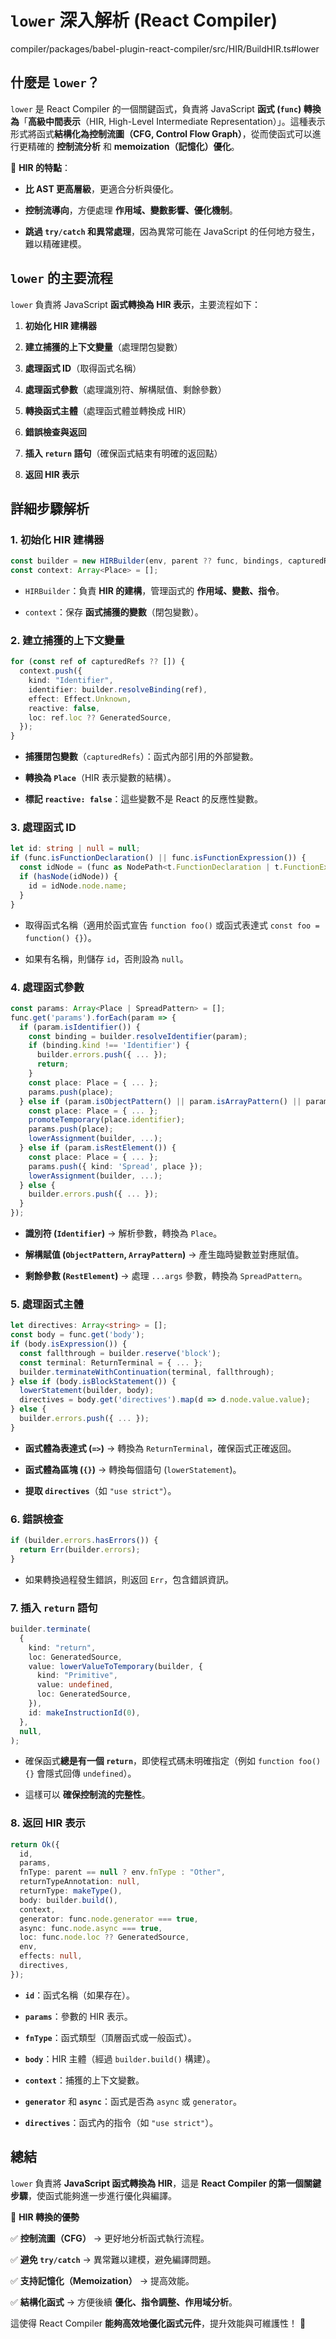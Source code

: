 # `lower` 深入解析 (React Compiler)

compiler/packages/babel-plugin-react-compiler/src/HIR/BuildHIR.ts#lower

## **什麼是 `lower`？**

`lower` 是 React Compiler 的一個關鍵函式，負責將 JavaScript **函式 (`func`) 轉換為**「**高級中間表示**（HIR, High-Level Intermediate Representation）」。這種表示形式將函式**結構化為控制流圖（CFG, Control Flow Graph）**，從而使函式可以進行更精確的 **控制流分析** 和 **memoization（記憶化）優化**。

🔹 **HIR 的特點**：

- **比 AST 更高層級**，更適合分析與優化。

- **控制流導向**，方便處理 **作用域、變數影響、優化機制**。

- **跳過 `try/catch` 和異常處理**，因為異常可能在 JavaScript 的任何地方發生，難以精確建模。

## **`lower` 的主要流程**

`lower` 負責將 JavaScript **函式轉換為 HIR 表示**，主要流程如下：

1. **初始化 HIR 建構器**

2. **建立捕獲的上下文變量**（處理閉包變數）

3. **處理函式 ID**（取得函式名稱）

4. **處理函式參數**（處理識別符、解構賦值、剩餘參數）

5. **轉換函式主體**（處理函式體並轉換成 HIR）

6. **錯誤檢查與返回**

7. **插入 `return` 語句**（確保函式結束有明確的返回點）

8. **返回 HIR 表示**

## **詳細步驟解析**

### 1. **初始化 HIR 建構器**

```typescript
const builder = new HIRBuilder(env, parent ?? func, bindings, capturedRefs);
const context: Array<Place> = [];
```

- `HIRBuilder`：負責 **HIR 的建構**，管理函式的 **作用域、變數、指令**。

- `context`：保存 **函式捕獲的變數**（閉包變數）。

### 2. **建立捕獲的上下文變量**

```typescript
for (const ref of capturedRefs ?? []) {
  context.push({
    kind: "Identifier",
    identifier: builder.resolveBinding(ref),
    effect: Effect.Unknown,
    reactive: false,
    loc: ref.loc ?? GeneratedSource,
  });
}
```

- **捕獲閉包變數**（`capturedRefs`）：函式內部引用的外部變數。

- **轉換為 `Place`**（HIR 表示變數的結構）。

- **標記 `reactive: false`**：這些變數不是 React 的反應性變數。

### 3. **處理函式 ID**

```typescript
let id: string | null = null;
if (func.isFunctionDeclaration() || func.isFunctionExpression()) {
  const idNode = (func as NodePath<t.FunctionDeclaration | t.FunctionExpression>).get("id");
  if (hasNode(idNode)) {
    id = idNode.node.name;
  }
}
```

- 取得函式名稱（適用於函式宣告 `function foo()` 或函式表達式 `const foo = function() {}`）。

- 如果有名稱，則儲存 `id`，否則設為 `null`。

### 4. **處理函式參數**

```typescript
const params: Array<Place | SpreadPattern> = [];
func.get('params').forEach(param => {
  if (param.isIdentifier()) {
    const binding = builder.resolveIdentifier(param);
    if (binding.kind !== 'Identifier') {
      builder.errors.push({ ... });
      return;
    }
    const place: Place = { ... };
    params.push(place);
  } else if (param.isObjectPattern() || param.isArrayPattern() || param.isAssignmentPattern()) {
    const place: Place = { ... };
    promoteTemporary(place.identifier);
    params.push(place);
    lowerAssignment(builder, ...);
  } else if (param.isRestElement()) {
    const place: Place = { ... };
    params.push({ kind: 'Spread', place });
    lowerAssignment(builder, ...);
  } else {
    builder.errors.push({ ... });
  }
});
```

- **識別符 (`Identifier`)** → 解析參數，轉換為 `Place`。

- **解構賦值 (`ObjectPattern`, `ArrayPattern`)** → 產生臨時變數並對應賦值。

- **剩餘參數 (`RestElement`)** → 處理 `...args` 參數，轉換為 `SpreadPattern`。

### 5. **處理函式主體**

```typescript
let directives: Array<string> = [];
const body = func.get('body');
if (body.isExpression()) {
  const fallthrough = builder.reserve('block');
  const terminal: ReturnTerminal = { ... };
  builder.terminateWithContinuation(terminal, fallthrough);
} else if (body.isBlockStatement()) {
  lowerStatement(builder, body);
  directives = body.get('directives').map(d => d.node.value.value);
} else {
  builder.errors.push({ ... });
}
```

- **函式體為表達式 (`=>`)** → 轉換為 `ReturnTerminal`，確保函式正確返回。

- **函式體為區塊 (`{}`)** → 轉換每個語句 (`lowerStatement`)。

- **提取 `directives`**（如 `"use strict"`）。

### 6. **錯誤檢查**

```typescript
if (builder.errors.hasErrors()) {
  return Err(builder.errors);
}
```

- 如果轉換過程發生錯誤，則返回 `Err`，包含錯誤資訊。

### 7. **插入 `return` 語句**

```typescript
builder.terminate(
  {
    kind: "return",
    loc: GeneratedSource,
    value: lowerValueToTemporary(builder, {
      kind: "Primitive",
      value: undefined,
      loc: GeneratedSource,
    }),
    id: makeInstructionId(0),
  },
  null,
);
```

- 確保函式**總是有一個 `return`**，即使程式碼未明確指定（例如 `function foo() {}` 會隱式回傳 `undefined`）。

- 這樣可以 **確保控制流的完整性**。

### 8. **返回 HIR 表示**

```typescript
return Ok({
  id,
  params,
  fnType: parent == null ? env.fnType : "Other",
  returnTypeAnnotation: null,
  returnType: makeType(),
  body: builder.build(),
  context,
  generator: func.node.generator === true,
  async: func.node.async === true,
  loc: func.node.loc ?? GeneratedSource,
  env,
  effects: null,
  directives,
});
```

- **`id`**：函式名稱（如果存在）。

- **`params`**：參數的 HIR 表示。

- **`fnType`**：函式類型（頂層函式或一般函式）。

- **`body`**：HIR 主體（經過 `builder.build()` 構建）。

- **`context`**：捕獲的上下文變數。

- **`generator`** 和 **`async`**：函式是否為 `async` 或 `generator`。

- **`directives`**：函式內的指令（如 `"use strict"`）。

## **總結**

`lower` 負責將 **JavaScript 函式轉換為 HIR**，這是 **React Compiler 的第一個關鍵步驟**，使函式能夠進一步進行優化與編譯。

🔹 **HIR 轉換的優勢**

✅ **控制流圖（CFG）** → 更好地分析函式執行流程。

✅ **避免 `try/catch`** → 異常難以建模，避免編譯問題。

✅ **支持記憶化（Memoization）** → 提高效能。

✅ **結構化函式** → 方便後續 **優化、指令調整、作用域分析**。

這使得 React Compiler **能夠高效地優化函式元件**，提升效能與可維護性！ 🚀

